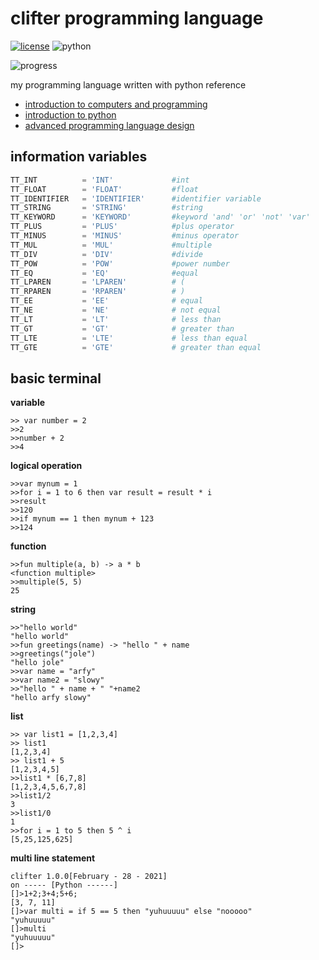 # clifter programming language

[![license](https://img.shields.io/github/license/slowy07/slowy_programming_language?style=for-the-badge)](LICENSE)
![python](https://img.shields.io/badge/Python-3776AB?style=for-the-badge&logo=python&logoColor=white)

![progress](https://progress-bar.dev/80/)

my programming language written with python
reference
- [introduction to computers and programming](https://www.pearsonhighered.com/assets/samplechapter/0/3/2/1/0321537114.pdf)
- [introduction to python](http://tdc-www.harvard.edu/Python.pdf)
- [advanced programming language design](https://www.researchgate.net/publication/220692467_Advanced_programming_language_design)


## information variables
```python
TT_INT			= 'INT'             #int
TT_FLOAT    	= 'FLOAT'           #float
TT_IDENTIFIER	= 'IDENTIFIER'      #identifier variable
TT_STRING       = 'STRING'          #string
TT_KEYWORD		= 'KEYWORD'         #keyword 'and' 'or' 'not' 'var'
TT_PLUS     	= 'PLUS'            #plus operator
TT_MINUS    	= 'MINUS'           #minus operator
TT_MUL      	= 'MUL'             #multiple
TT_DIV      	= 'DIV'             #divide
TT_POW			= 'POW'             #power number
TT_EQ			= 'EQ'              #equal 
TT_LPAREN   	= 'LPAREN'          # (
TT_RPAREN   	= 'RPAREN'          # )
TT_EE			= 'EE'              # equal
TT_NE			= 'NE'              # not equal
TT_LT			= 'LT'              # less than
TT_GT			= 'GT'              # greater than
TT_LTE			= 'LTE'             # less than equal
TT_GTE			= 'GTE'             # greater than equal
```

## basic terminal
**variable**
```
>> var number = 2
>>2
>>number + 2
>>4
```
**logical operation**
```
>>var mynum = 1
>>for i = 1 to 6 then var result = result * i
>>result
>>120
>>if mynum == 1 then mynum + 123
>>124
```
**function**
```
>>fun multiple(a, b) -> a * b
<function multiple>
>>multiple(5, 5)
25
```
**string**
```
>>"hello world"
"hello world"
>>fun greetings(name) -> "hello " + name
>>greetings("jole")
"hello jole"
>>var name = "arfy"
>>var name2 = "slowy"
>>"hello " + name + " "+name2
"hello arfy slowy"
```
**list**
```
>> var list1 = [1,2,3,4]
>> list1
[1,2,3,4]
>> list1 + 5
[1,2,3,4,5]
>>list1 * [6,7,8]
[1,2,3,4,5,6,7,8]
>>list1/2
3
>>list1/0
1
>>for i = 1 to 5 then 5 ^ i
[5,25,125,625]
```
**multi line statement**
```
clifter 1.0.0[February - 28 - 2021] 
on ----- [Python ------]
[]>1+2;3+4;5+6;
[3, 7, 11]
[]>var multi = if 5 == 5 then "yuhuuuuu" else "nooooo"
"yuhuuuuu"
[]>multi
"yuhuuuuu"
[]>
```
